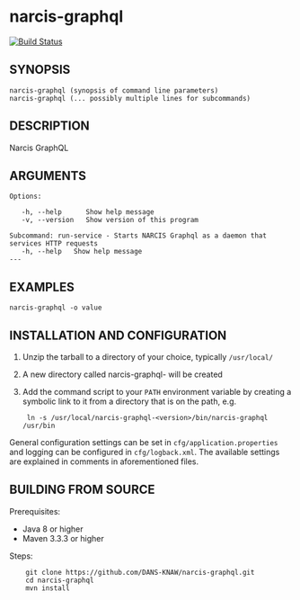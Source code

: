 narcis-graphql
===========
[![Build Status](https://travis-ci.org/DANS-KNAW/narcis-graphql.png?branch=master)](https://travis-ci.org/DANS-KNAW/narcis-graphql)


SYNOPSIS
--------

    narcis-graphql (synopsis of command line parameters)
    narcis-graphql (... possibly multiple lines for subcommands)


DESCRIPTION
-----------

Narcis GraphQL


ARGUMENTS
---------

    Options:

       -h, --help      Show help message
       -v, --version   Show version of this program

    Subcommand: run-service - Starts NARCIS Graphql as a daemon that services HTTP requests
       -h, --help   Show help message
    ---

EXAMPLES
--------

    narcis-graphql -o value


INSTALLATION AND CONFIGURATION
------------------------------


1. Unzip the tarball to a directory of your choice, typically `/usr/local/`
2. A new directory called narcis-graphql-<version> will be created
3. Add the command script to your `PATH` environment variable by creating a symbolic link to it from a directory that is
   on the path, e.g. 
   
        ln -s /usr/local/narcis-graphql-<version>/bin/narcis-graphql /usr/bin



General configuration settings can be set in `cfg/application.properties` and logging can be configured
in `cfg/logback.xml`. The available settings are explained in comments in aforementioned files.


BUILDING FROM SOURCE
--------------------

Prerequisites:

* Java 8 or higher
* Maven 3.3.3 or higher

Steps:

        git clone https://github.com/DANS-KNAW/narcis-graphql.git
        cd narcis-graphql
        mvn install
